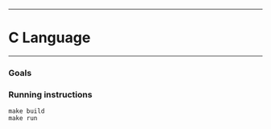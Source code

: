 -------------------------------
# C Language
-------------------------------

### Goals



### Running instructions
```
make build
make run
```
